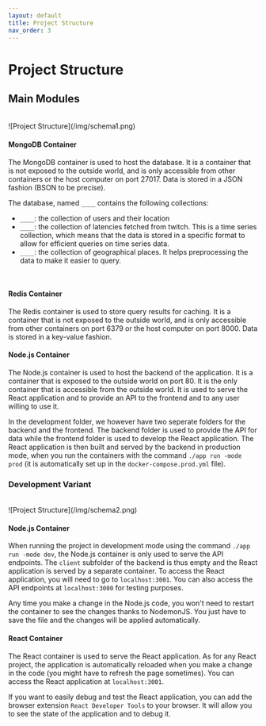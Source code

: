 ```yaml
---
layout: default
title: Project Structure
nav_order: 3
---
```


# Project Structure

## Main Modules
<br>
![Project Structure](/img/schema1.png)
<br>

#### MongoDB Container

The MongoDB container is used to host the database. It is a container that is not exposed to the outside world, and is only accessible from other containers or the host computer on port 27017. Data is stored in a JSON fashion (BSON to be precise). 

The database, named ``____`` contains the following collections:
- ``____``: the collection of users and their location
- ``____``: the collection of latencies fetched from twitch. This is a time series collection, which means that the data is stored in a specific format to allow for efficient queries on time series data.
- ``____``: the collection of geographical places. It helps preprocessing the data to make it easier to query.
<br>

#### Redis Container

The Redis container is used to store query results for caching. It is a container that is not exposed to the outside world, and is only accessible from other containers on port 6379 or the host computer on port 8000. Data is stored in a key-value fashion.
<br>

#### Node.js Container

The Node.js container is used to host the backend of the application. It is a container that is exposed to the outside world on port 80. It is the only container that is accessible from the outside world. It is used to serve the React application and to provide an API to the frontend and to any user willing to use it.

In the development folder, we however have two seperate folders for the backend and the frontend. The backend folder is used to provide the API for data while the frontend folder is used to develop the React application. The React application is then built and served by the backend in production mode, when you run the containers with the command `./app run -mode prod` (it is automatically set up in the ``docker-compose.prod.yml`` file).

### Development Variant
<br>
![Project Structure](/img/schema2.png)
<br>

#### Node.js Container

When running the project in development mode using the command `./app run -mode dev`, the Node.js container is only used to serve the API endpoints. The ``client`` subfolder of the backend is thus empty and the React application is served by a separate container. To access the React application, you will need to go to ``localhost:3001``. You can also access the API endpoints at ``localhost:3000`` for testing purposes.

Any time you make a change in the Node.js code, you won't need to restart the container to see the changes thanks to NodemonJS. You just have to save the file and the changes will be applied automatically.
<br>

#### React Container

The React container is used to serve the React application. As for any React project, the application is automatically reloaded when you make a change in the code (you might have to refresh the page sometimes). You can access the React application at ``localhost:3001``.

If you want to easily debug and test the React application, you can add the browser extension ``React Developer Tools`` to your browser. It will allow you to see the state of the application and to debug it.